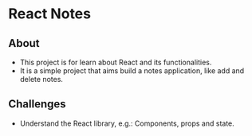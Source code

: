 # React Notes

## About
- This project is for learn about React and its functionalities.
- It is a simple project that aims build a notes application, like add and delete notes.

## Challenges
- Understand the React library, e.g.: Components, props and state.
